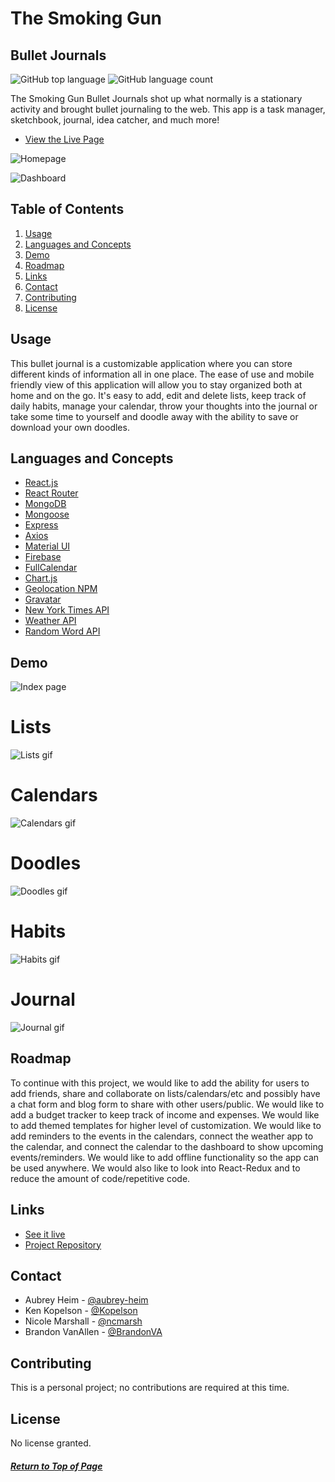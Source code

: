 # The Smoking Gun
## Bullet Journals

![GitHub top language](https://img.shields.io/github/languages/top/UWB-Bandits/the-smoking-gun)
![GitHub language count](https://img.shields.io/github/languages/count/UWB-Bandits/the-smoking-gun)

The Smoking Gun Bullet Journals shot up what normally is a stationary activity and brought bullet journaling to the web. This app is a task manager, sketchbook, journal, idea catcher, and much more!

- [View the Live Page](https://the-smoking-gun.herokuapp.com/)

![Homepage](./client/demo/homepage.png)

![Dashboard](./client/demo/dashboard.png)

## Table of Contents

1. [Usage](#Usage)
1. [Languages and Concepts](#Languages-and-Concepts)
1. [Demo](#Demo)
1. [Roadmap](#Roadmap)
1. [Links](#Links)
1. [Contact](#Contact)
1. [Contributing](#Contributing)
1. [License](#License)

## Usage

This bullet journal is a customizable application where you can store different kinds of information all in one place. The ease of use and mobile friendly view of this application will allow you to stay organized both at home and on the go. It's easy to add, edit and delete lists, keep track of daily habits, manage your calendar, throw your thoughts into the journal or take some time to yourself and doodle away with the ability to save or download your own doodles.

## Languages and Concepts

- [React.js](https://reactjs.org/)
- [React Router](https://reactrouter.com/)
- [MongoDB](https://www.mongodb.com/)
- [Mongoose](https://mongoosejs.com/)
- [Express](https://expressjs.com/)
- [Axios](https://www.npmjs.com/package/axios)
- [Material UI](https://material-ui.com/)
- [Firebase](https://firebase.google.com/)
- [FullCalendar](https://fullcalendar.io/)
- [Chart.js](https://www.chartjs.org/)
- [Geolocation NPM](https://www.npmjs.com/package/geolocation)
- [Gravatar](https://en.gravatar.com/)
- [New York Times API](https://developer.nytimes.com/)
- [Weather API](https://www.weatherapi.com/)
- [Random Word API](https://github.com/mcnaveen/Random-Words-API)

## Demo

![Index page](./client/demo/indexpage.png)

# Lists

![Lists gif](./client/demo/lists.gif)

# Calendars

![Calendars gif](./client/demo/calendars.gif)

# Doodles

![Doodles gif](./client/demo/doodles.gif)

# Habits

![Habits gif](./client/demo/habits.gif)

# Journal

![Journal gif](./client/demo/journal.gif)

## Roadmap

To continue with this project, we would like to add the ability for users to add friends, share and collaborate on lists/calendars/etc and possibly have a chat form and blog form to share with other users/public. We would like to add a budget tracker to keep track of income and expenses. We would like to add themed templates for higher level of customization. We would like to add reminders to the events in the calendars, connect the weather app to the calendar, and connect the calendar to the dashboard to show upcoming events/reminders. We would like to add offline functionality so the app can be used anywhere. We would also like to look into React-Redux and to reduce the amount of code/repetitive code.

## Links

- [See it live](https://the-smoking-gun.herokuapp.com/)
- [Project Repository](https://github.com/UWB-Bandits/the-smoking-gun)

## Contact

- Aubrey Heim - [@aubrey-heim](https://github.com/aubrey-heim)
- Ken Kopelson - [@Kopelson](https://github.com/Kopelson)
- Nicole Marshall - [@ncmarsh](https://github.com/ncmarsh)
- Brandon VanAllen - [@BrandonVA](https://github.com/BrandonVA)

## Contributing

This is a personal project; no contributions are required at this time.

## License

No license granted.

##### [Return to Top of Page](#The-Smoking-Gun)
